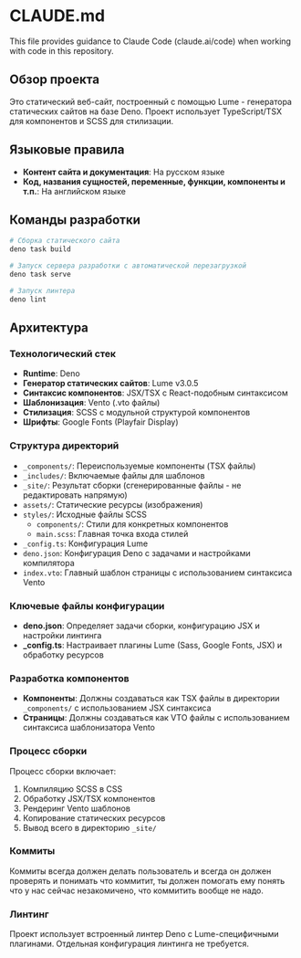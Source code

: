 # CLAUDE.md

This file provides guidance to Claude Code (claude.ai/code) when working with code in this repository.

## Обзор проекта

Это статический веб-сайт, построенный с помощью Lume - генератора статических сайтов на базе Deno. Проект использует TypeScript/TSX для компонентов и SCSS для стилизации.

## Языковые правила

- **Контент сайта и документация**: На русском языке
- **Код, названия сущностей, переменные, функции, компоненты и т.п.**: На английском языке

## Команды разработки

```bash
# Сборка статического сайта
deno task build

# Запуск сервера разработки с автоматической перезагрузкой
deno task serve

# Запуск линтера
deno lint
```

## Архитектура

### Технологический стек
- **Runtime**: Deno
- **Генератор статических сайтов**: Lume v3.0.5
- **Синтаксис компонентов**: JSX/TSX с React-подобным синтаксисом
- **Шаблонизация**: Vento (.vto файлы)
- **Стилизация**: SCSS с модульной структурой компонентов
- **Шрифты**: Google Fonts (Playfair Display)

### Структура директорий
- `_components/`: Переиспользуемые компоненты (TSX файлы)
- `_includes/`: Включаемые файлы для шаблонов
- `_site/`: Результат сборки (сгенерированные файлы - не редактировать напрямую)
- `assets/`: Статические ресурсы (изображения)
- `styles/`: Исходные файлы SCSS
  - `components/`: Стили для конкретных компонентов
  - `main.scss`: Главная точка входа стилей
- `_config.ts`: Конфигурация Lume
- `deno.json`: Конфигурация Deno с задачами и настройками компилятора
- `index.vto`: Главный шаблон страницы с использованием синтаксиса Vento

### Ключевые файлы конфигурации
- **deno.json**: Определяет задачи сборки, конфигурацию JSX и настройки линтинга
- **_config.ts**: Настраивает плагины Lume (Sass, Google Fonts, JSX) и обработку ресурсов

### Разработка компонентов
- **Компоненты**: Должны создаваться как TSX файлы в директории `_components/` с использованием JSX синтаксиса
- **Страницы**: Должны создаваться как VTO файлы с использованием синтаксиса шаблонизатора Vento

### Процесс сборки
Процесс сборки включает:
1. Компиляцию SCSS в CSS
2. Обработку JSX/TSX компонентов
3. Рендеринг Vento шаблонов
4. Копирование статических ресурсов
5. Вывод всего в директорию `_site/`

### Коммиты
Коммиты всегда должен делать пользователь и всегда он должен проверять и понимать что коммитит, ты должен помогать ему понять что у нас сейчас незакомичено, что коммитить вообще не надо.

### Линтинг
Проект использует встроенный линтер Deno с Lume-специфичными плагинами. Отдельная конфигурация линтинга не требуется.